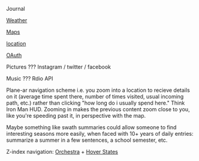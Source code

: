 Journal

[Weather](https://github.com/dlt/yahoo_weatherman)

[Maps](https://github.com/aai/mapbox-rails)

[location](https://github.com/mattmueller/foursquare2)

[OAuth](https://github.com/intridea/oauth2)

Pictures ??? Instagram / twitter / facebook

Music ??? Rdio API

Plane-ar navigation scheme i.e. you zoom into a location to recieve details on it (average time spent there, number of times visited, usual incoming path, etc.) rather than clicking "how long do i usually spend here." Think Iron Man HUD. Zooming in makes the previous content zoom close to you, like you're speeding past it, in perspective with the map.

Maybe something like swath summaries could allow someone to find interesting seasons more easily, when faced with 10+ years of daily entries: summarize a summer in a few sentences, a school semester, etc.

Z-index navigation: [Orchestra](http://play.lso.co.uk/#/Ravels-Bolero/orchestra) + [Hover States](http://hoverstat.es/posts/lso-play/)
